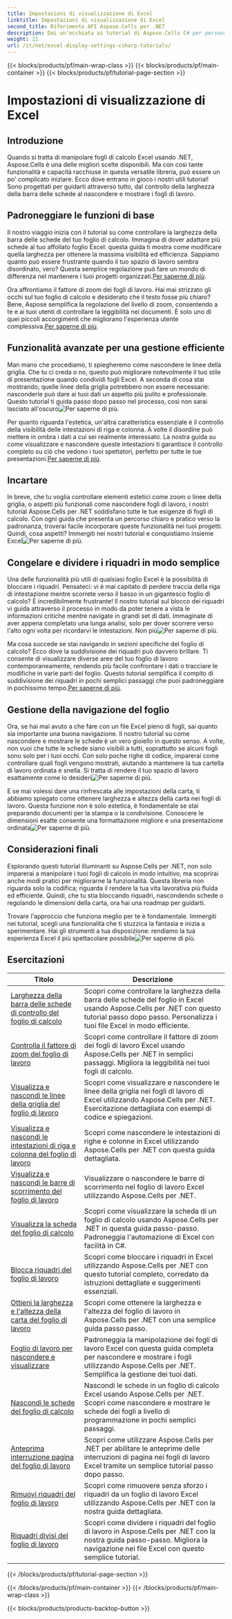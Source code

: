 ```yaml
---
title: Impostazioni di visualizzazione di Excel
linktitle: Impostazioni di visualizzazione di Excel
second_title: Riferimento API Aspose.Cells per .NET
description: Dai un'occhiata ai tutorial di Aspose.Cells C# per personalizzare la visualizzazione di Excel. Cambia font, colori, formati e crea report accattivanti.
weight: 11
url: /it/net/excel-display-settings-csharp-tutorials/
---
```


{{< blocks/products/pf/main-wrap-class >}}
{{< blocks/products/pf/main-container >}}
{{< blocks/products/pf/tutorial-page-section >}}

# Impostazioni di visualizzazione di Excel

## Introduzione

Quando si tratta di manipolare fogli di calcolo Excel usando .NET, Aspose.Cells è una delle migliori scelte disponibili. Ma con così tante funzionalità e capacità racchiuse in questa versatile libreria, può essere un po' complicato iniziare. Ecco dove entrano in gioco i nostri utili tutorial! Sono progettati per guidarti attraverso tutto, dal controllo della larghezza della barra delle schede al nascondere e mostrare i fogli di lavoro.

## Padroneggiare le funzioni di base

 Il nostro viaggio inizia con il tutorial su come controllare la larghezza della barra delle schede del tuo foglio di calcolo. Immagina di dover adattare più schede al tuo affollato foglio Excel: questa guida ti mostra come modificare quella larghezza per ottenere la massima visibilità ed efficienza. Sappiamo quanto può essere frustrante quando il tuo spazio di lavoro sembra disordinato, vero? Questa semplice regolazione può fare un mondo di differenza nel mantenere i tuoi progetti organizzati.[Per saperne di più](./control-tab-bar-width-of-spreadsheet/).

Ora affrontiamo il fattore di zoom dei fogli di lavoro. Hai mai strizzato gli occhi sul tuo foglio di calcolo e desiderato che il testo fosse più chiaro? Bene, Aspose semplifica la regolazione del livello di zoom, consentendo a te e ai tuoi utenti di controllare la leggibilità nei documenti. È solo uno di quei piccoli accorgimenti che migliorano l'esperienza utente complessiva.[Per saperne di più](./controll-zoom-factor-of-worksheet/). 

## Funzionalità avanzate per una gestione efficiente

 Man mano che procediamo, ti spiegheremo come nascondere le linee della griglia. Che tu ci creda o no, questo può migliorare notevolmente il tuo stile di presentazione quando condividi fogli Excel. A seconda di cosa stai mostrando, quelle linee della griglia potrebbero non essere necessarie: nasconderle può dare ai tuoi dati un aspetto più pulito e professionale. Questo tutorial ti guida passo dopo passo nel processo, così non sarai lasciato all'oscuro![Per saperne di più](./display-and-hide-gridlines-of-worksheet/).

Per quanto riguarda l'estetica, un'altra caratteristica essenziale è il controllo della visibilità delle intestazioni di riga e colonna. A volte il disordine può mettere in ombra i dati a cui sei realmente interessato. La nostra guida su come visualizzare e nascondere queste intestazioni ti garantisce il controllo completo su ciò che vedono i tuoi spettatori, perfetto per tutte le tue presentazioni.[Per saperne di più](./display-and-hide-row-column-headers-of-worksheet/).

## Incartare

 In breve, che tu voglia controllare elementi estetici come zoom o linee della griglia, o aspetti più funzionali come nascondere fogli di lavoro, i nostri tutorial Aspose.Cells per .NET soddisfano tutte le tue esigenze di fogli di calcolo. Con ogni guida che presenta un percorso chiaro e pratico verso la padronanza, troverai facile incorporare queste funzionalità nei tuoi progetti. Quindi, cosa aspetti? Immergiti nei nostri tutorial e conquistiamo insieme Excel![Per saperne di più](./hide-and-unhide-worksheet/).

## Congelare e dividere i riquadri in modo semplice

Una delle funzionalità più utili di qualsiasi foglio Excel è la possibilità di bloccare i riquadri. Pensateci: vi è mai capitato di perdere traccia della riga di intestazione mentre scorrete verso il basso in un gigantesco foglio di calcolo? È incredibilmente frustrante! Il nostro tutorial sul blocco dei riquadri vi guida attraverso il processo in modo da poter tenere a vista le informazioni critiche mentre navigate in grandi set di dati. Immaginate di aver appena completato una lunga analisi, solo per dover scorrere verso l'alto ogni volta per ricordarvi le intestazioni. Non più![Per saperne di più](./freeze-panes-of-worksheet/).

 Ma cosa succede se stai navigando in sezioni specifiche del foglio di calcolo? Ecco dove la suddivisione dei riquadri può davvero brillare. Ti consente di visualizzare diverse aree del tuo foglio di lavoro contemporaneamente, rendendo più facile confrontare i dati o tracciare le modifiche in varie parti del foglio. Questo tutorial semplifica il compito di suddivisione dei riquadri in pochi semplici passaggi che puoi padroneggiare in pochissimo tempo.[Per saperne di più](./split-panes-of-worksheet/).

## Gestione della navigazione del foglio

Ora, se hai mai avuto a che fare con un file Excel pieno di fogli, sai quanto sia importante una buona navigazione. Il nostro tutorial su come nascondere e mostrare le schede è un vero gioiello in questo senso. A volte, non vuoi che tutte le schede siano visibili a tutti, soprattutto se alcuni fogli sono solo per i tuoi occhi. Con solo poche righe di codice, imparerai come controllare quali fogli vengono mostrati, aiutando a mantenere la tua cartella di lavoro ordinata e snella. Si tratta di rendere il tuo spazio di lavoro esattamente come lo desideri![Per saperne di più](./hide-tabs-of-spreadsheet/).

 E se mai volessi dare una rinfrescata alle impostazioni della carta, ti abbiamo spiegato come ottenere larghezza e altezza della carta nei fogli di lavoro. Questa funzione non è solo estetica, è fondamentale se stai preparando documenti per la stampa o la condivisione. Conoscere le dimensioni esatte consente una formattazione migliore e una presentazione ordinata![Per saperne di più](./get-paper-width-and-height-of-worksheet/).

## Considerazioni finali

Esplorando questi tutorial illuminanti su Aspose.Cells per .NET, non solo imparerai a manipolare i tuoi fogli di calcolo in modo intuitivo, ma scoprirai anche modi pratici per migliorarne la funzionalità. Questa libreria non riguarda solo la codifica; riguarda il rendere la tua vita lavorativa più fluida ed efficiente. Quindi, che tu stia bloccando riquadri, nascondendo schede o regolando le dimensioni della carta, ora hai una roadmap per guidarti.

 Trovare l'approccio che funziona meglio per te è fondamentale. Immergiti nei tutorial, scegli una funzionalità che ti stuzzica la fantasia e inizia a sperimentare. Hai gli strumenti a tua disposizione: rendiamo la tua esperienza Excel il più spettacolare possibile![Per saperne di più](./page-break-preview-of-worksheet/).

## Esercitazioni 
| Titolo | Descrizione |
| --- | --- |
| [Larghezza della barra delle schede di controllo del foglio di calcolo](./control-tab-bar-width-of-spreadsheet/) | Scopri come controllare la larghezza della barra delle schede del foglio in Excel usando Aspose.Cells per .NET con questo tutorial passo dopo passo. Personalizza i tuoi file Excel in modo efficiente. |  
| [Controlla il fattore di zoom del foglio di lavoro](./controll-zoom-factor-of-worksheet/) | Scopri come controllare il fattore di zoom dei fogli di lavoro Excel usando Aspose.Cells per .NET in semplici passaggi. Migliora la leggibilità nei tuoi fogli di calcolo. |  
| [Visualizza e nascondi le linee della griglia del foglio di lavoro](./display-and-hide-gridlines-of-worksheet/) | Scopri come visualizzare e nascondere le linee della griglia nei fogli di lavoro di Excel utilizzando Aspose.Cells per .NET. Esercitazione dettagliata con esempi di codice e spiegazioni. |  
| [Visualizza e nascondi le intestazioni di riga e colonna del foglio di lavoro](./display-and-hide-row-column-headers-of-worksheet/) | Scopri come nascondere le intestazioni di righe e colonne in Excel utilizzando Aspose.Cells per .NET con questa guida dettagliata. |  
| [Visualizza e nascondi le barre di scorrimento del foglio di lavoro](./display-and-hide-scroll-bars-of-worksheet/) | Visualizzare o nascondere le barre di scorrimento nel foglio di lavoro Excel utilizzando Aspose.Cells per .NET. |  
| [Visualizza la scheda del foglio di calcolo](./display-tab-of-spreadsheet/) | Scopri come visualizzare la scheda di un foglio di calcolo usando Aspose.Cells per .NET in questa guida passo-passo. Padroneggia l'automazione di Excel con facilità in C#. |  
| [Blocca riquadri del foglio di lavoro](./freeze-panes-of-worksheet/) | Scopri come bloccare i riquadri in Excel utilizzando Aspose.Cells per .NET con questo tutorial completo, corredato da istruzioni dettagliate e suggerimenti essenziali. |  
| [Ottieni la larghezza e l'altezza della carta del foglio di lavoro](./get-paper-width-and-height-of-worksheet/) | Scopri come ottenere la larghezza e l'altezza del foglio di lavoro in Aspose.Cells per .NET con una semplice guida passo passo. |  
| [Foglio di lavoro per nascondere e visualizzare](./hide-and-unhide-worksheet/) | Padroneggia la manipolazione dei fogli di lavoro Excel con questa guida completa per nascondere e mostrare i fogli utilizzando Aspose.Cells per .NET. Semplifica la gestione dei tuoi dati. |  
| [Nascondi le schede del foglio di calcolo](./hide-tabs-of-spreadsheet/) | Nascondi le schede in un foglio di calcolo Excel usando Aspose.Cells per .NET. Scopri come nascondere e mostrare le schede dei fogli a livello di programmazione in pochi semplici passaggi. |  
| [Anteprima interruzione pagina del foglio di lavoro](./page-break-preview-of-worksheet/) | Scopri come utilizzare Aspose.Cells per .NET per abilitare le anteprime delle interruzioni di pagina nei fogli di lavoro Excel tramite un semplice tutorial passo dopo passo. |  
| [Rimuovi riquadri del foglio di lavoro](./remove-panes-of-worksheet/) | Scopri come rimuovere senza sforzo i riquadri da un foglio di lavoro Excel utilizzando Aspose.Cells per .NET con la nostra guida dettagliata. |  
| [Riquadri divisi del foglio di lavoro](./split-panes-of-worksheet/) | Scopri come dividere i riquadri del foglio di lavoro in Aspose.Cells per .NET con la nostra guida passo-passo. Migliora la navigazione nei file Excel con questo semplice tutorial. |  
{{< /blocks/products/pf/tutorial-page-section >}}

{{< /blocks/products/pf/main-container >}}
{{< /blocks/products/pf/main-wrap-class >}}

{{< blocks/products/products-backtop-button >}}
